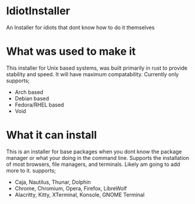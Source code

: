 # IdiotInstaller
An Installer for idiots that dont know how to do it themselves


# What was used to make it
This installer for Unix based systems, was built primarily in rust to provide stability and speed. It will have maximum compatability.
Currently only supports;
- Arch based
- Debian based
- Fedora/RHEL based
- Void

# What it can install
This is an installer for base packages when you dont know the package manager or what your doing in the command line. 
Supports the installation of most browsers, file managers, and terminals. Likely am going to add more to it.
supports;
- Caja, Nautilus, Thunar, Dolphin
- Chrome, Chromium, Opera, Firefox, LibreWolf
- Alacritty, Kitty, XTerminal, Konsole, GNOME Terminal
